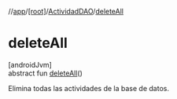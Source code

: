 //[app](../../../index.md)/[[root]](../index.md)/[ActividadDAO](index.md)/[deleteAll](delete-all.md)

# deleteAll

[androidJvm]\
abstract fun [deleteAll](delete-all.md)()

Elimina todas las actividades de la base de datos.
